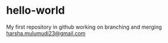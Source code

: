 # hello-world
My first repository in github
working on branching and merging
harsha.mulumudi23@gmail.com
